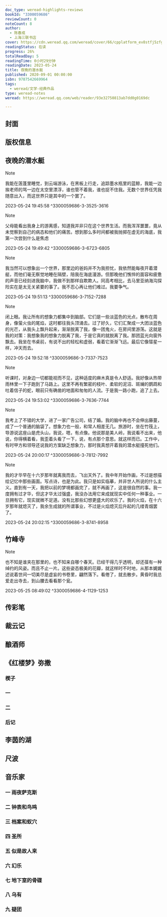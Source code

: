 ```yaml
---
doc_type: weread-highlights-reviews
bookId: "3300059686"
reviewCount: 0
noteCount: 8
author:
  - 陈春成
  - 上海三联书店
cover: https://cdn.weread.qq.com/weread/cover/66/cpplatform_ev8stfj5zfgfny1ddve1nu/t7_cpplatform_ev8stfj5zfgfny1ddve1nu1684925171.jpg
readingStatus: 在读
progress: 26%
totalReadDay: 5
readingTime: 0小时29分钟
readingDate: 2023-05-24
title: 夜晚的潜水艇
published: 2020-09-01 00:00:00
isbn: 9787542669964
tags:
  - weread/文学-经典作品
type: weread-notes
weread: https://weread.qq.com/web/reader/93e32750813ab7dd0g0169dc

---
```



## 封面

## 版权信息

## 夜晚的潜水艇

> [!NOTE] 
> 我能在莲蓬里睡觉，到云端游泳，在黑板上行走，追踪墨水瓶里的蓝鲸，我能一边挨老师的骂一边在太空里漂浮，谁也管不着我，谁也捉不住我。无数个世界任凭我随意出入，而这世界只是其中的一个罢了。
> 
> 2023-05-24 19:45:58 ^3300059686-3-3525-3616

> [!NOTE] 
> 父母能看出我身上的游离感，知道我并非只在这个世界生活。而我浑浑噩噩，竟从未觉察到自己的病态和他们的痛苦。想到那么多时间都被我抛掷在虚无的海底，我第一次尝到什么是焦虑
> 
> 2023-05-24 19:49:42 ^3300059686-3-6723-6805

> [!NOTE] 
> 我当然可以想象出一个世界，那里边的爸妈并不为我担忧，我依然能每夜开着潜艇，而他们毫无察觉地睡在隔壁，陪我在海底漫游。但那晚他们憔悴的面容和疲惫的声音已经刻进我脑中，我做不到那样自欺欺人。同高考相比，去马里亚纳海沟探险实在是太无关紧要的事了。我不忍心再让他们难过。我要争气。
> 
> 2023-05-24 19:51:13 ^3300059686-3-7152-7288

> [!NOTE] 
> 闭上眼。我让所有的想象力都集中到脑部。它们是一些淡蓝色的光点，散布在周身，像萤火虫的尾焰，这时都往我头顶涌去。过了好久，它们汇聚成一大团淡蓝色的光芒，从我头上飘升起来，渐渐脱离了我，像一团鬼火，在房间里游荡。这就是我的对策：我想象我的想象力脱离了我，于是它真的就脱离了我。那团蓝光向窗外飘去。我坐在书桌前，有说不出的轻松和虚弱，看着它渐渐飞远。最后它像彗星一样，冲天而去。
> 
> 2023-05-24 19:52:18 ^3300059686-3-7337-7523

> [!NOTE] 
> 听课时，对身边一切都能视而不见，这种适度的麻木真是令人舒适。我好像从热带雨林里一下子跑到了马路上。这里不再有繁密的枝叶、柔软的泥沼、斑斓的鹦鹉和吐着信子的蛇，眼前只有确凿的地面和匆匆的人流。于是我一路小跑，追了上去。
> 
> 2023-05-24 19:53:02 ^3300059686-3-7636-7744

> [!NOTE] 
> 我考上了不错的大学，进了一家广告公司，结了婚。我的脑中再也不会伸出藤蔓，成了一个普通的脑袋了。想象力也一般，和常人相差无几。旅游时，坐在竹筏上，导游说这座山是虎头山，我说，嗯，有点像。他说那是美人岭，我说看不出来，他说，你得横着看，我歪着头看了一下，说，有点那个意思。就这样而已。工作中，有时甲方和领导还说我的方案缺乏想象力，那时我真想开着我的潜水艇撞死他们。
> 
> 2023-05-24 20:00:17 ^3300059686-3-7812-7992

> [!NOTE] 
> 我的才华早在十六岁那年就离我而去，飞出天外了。我中年开始作画，不过是想描绘记忆中那些画面。写点诗，也是为此。我只是如实临摹，并非世人所说的什么主义。直到有一天，我把以前的梦境都画完了，就不再画了，这是很自然的事。我一度拥有过才华，但这才华太过强盛，我没办法用它来成就现实中任何一种事业。一旦拥有它，现实就微不足道。没有比那些幻想更盛大的欢乐了。我的火焰，在十六岁那年就熄灭了，我余生成就的所谓事业，不过是火焰熄灭后升起的几缕青烟罢了。
> 
> 2023-05-24 20:02:15 ^3300059686-3-8741-8958

## 竹峰寺

> [!NOTE] 
> 也不知是谁夹在那里的，也不知来自哪个春天。已经干得几乎透明，却还葆有一种绰约的风姿。而且不止一片。这些姿态极美的花瓣，就这样时不时地，从那本娓娓述说着世间一切美尽是虚妄的书卷里，翩然落下。看倦了，就去散步。黄昏时我总爱走出寺去，到山腰去看看那个瓮。
> 
> 2023-05-25 08:49:02 ^3300059686-4-1129-1253

## 传彩笔

## 裁云记

## 酿酒师

## 《红楼梦》弥撒

### 楔子

### 一

### 二

### 后记

## 李茵的湖

## 尺波

## 音乐家

### 一 雨夜萨克斯

### 二 钟表和鸟鸣

### 三 档案和蚁穴

### 四 圣所

### 五 似是故人来

### 六 幻乐

### 七 地下室的骨碟

### 八 乌有

### 九 疑团

